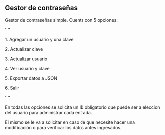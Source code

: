 ## Gestor de contraseñas
<p>Gestor de contraseñas simple. Cuenta con 5 opciones:</p>
''''
<p>1. Agregar un usuario y una clave</p>
<p>2. Actualizar clave</p>
<p>3. Actualizar usuario</p>
<p>4. Ver usuario y clave</p>
<p>5. Exportar datos a JSON</p>
<p>6. Salir</p>
''''
<p>En todas las opciones se solicita un ID obligatorio que puede ser a eleccion del usuario para administrar cada entrada.</p>
<p>El mismo se le va a solicitar en caso de que necesite hacer una modificación o para verificar los datos antes ingresados.</p>
